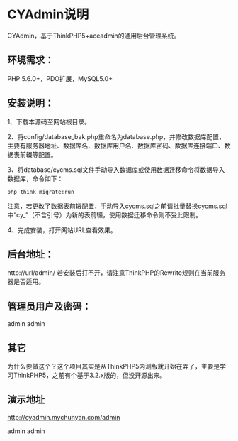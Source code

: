 # CYAdmin说明

CYAdmin，基于ThinkPHP5+aceadmin的通用后台管理系统。

## 环境需求：

PHP 5.6.0+，PDO扩展，MySQL5.0+

## 安装说明：


1、下载本源码至网站根目录。

2、将config/database_bak.php重命名为database.php，并修改数据库配置，主要有服务器地址、数据库名、数据库用户名、数据库密码、数据库连接端口、数据表前辍等配置。

3、将database/cycms.sql文件手动导入数据库或使用数据迁移命令将数据导入数据库，命令如下：

```
php think migrate:run
```
注意，若更改了数据表前辍配置，手动导入cycms.sql之前请批量替换cycms.sql中“cy_”（不含引号）为新的表前辍，使用数据迁移命令则不受此限制。

4、完成安装，打开网站URL查看效果。


## 后台地址：

http://url/admin/
若安装后打不开，请注意ThinkPHP的Rewrite规则在当前服务器是否适用。

## 管理员用户及密码：

admin admin

## 其它

为什么要做这个？这个项目其实是从ThinkPHP5内测版就开始在弄了，主要是学习ThinkPHP5，之前有个基于3.2.x版的，但没开源出来。

## 演示地址

http://cyadmin.mychunyan.com/admin

admin admin
